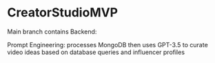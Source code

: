 # CreatorStudioMVP

Main branch contains Backend:
  
  Prompt Engineering: processes MongoDB then uses GPT-3.5 to curate video ideas based on database queries and influencer profiles
